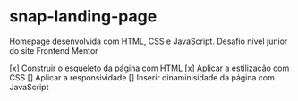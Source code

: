 # snap-landing-page
 Homepage desenvolvida com HTML, CSS e JavaScript. Desafio nível junior do site Frontend Mentor

[x] Construir o esqueleto da página com HTML
[x] Aplicar a estilização com CSS
[] Aplicar a responsividade
[] Inserir dinaminisidade da página com JavaScript

